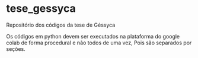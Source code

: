 # tese_gessyca
Repositório dos códigos da tese de Géssyca 

Os códigos em python devem ser executados na plataforma do google colab de forma procedural e não todos de uma vez, Pois são separados por seções.
